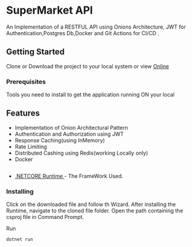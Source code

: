 # SuperMarket API

An Implementation of a RESTFUL API using Onions Architecture, JWT for Authentication,Postgres Db,Docker and  Git Actions for CI/CD .

## Getting Started

Clone or Download the project to your local system or view [Online](https://super-marketapi.herokuapp.com/index.html)

### Prerequisites

Tools you need to install to get the application running  ON your local

## Features
* Implementation of Onion Architectural Pattern
* Authentication and Authorization using JWT
* Response Caching(using InMemory)
* Rate Limiting 
* Distributed Cashing using Redis(working Locally only)
* Docker





```
```
* [.NETCORE Runtime ](https://dotnet.microsoft.com/download/dotnet-core/thank-you/runtime-desktop-3.1.5-windows-x64-installer)- The FrameWork Used.

### Installing

Click on the downloaded file and follow th Wizard. After installing the Runtime, navigate to the cloned file folder. Open the path containing the csproj file in Command Prompt. 

Run

```
dotnet run
```



